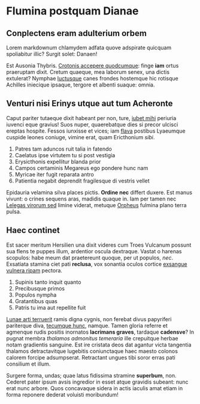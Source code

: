 # Flumina postquam Dianae

## Conplectens eram adulterium orbem

Lorem markdownum chlamydem adfata quove adspirate quicquam spoliabitur illic?
Surgit solet: Danaen!

Est Ausonia Thybris. [Crotonis accepere quodcumque](http://pars.io/atque.aspx):
finge **iam** ortus praeruptam dixit. Cretum quaeque, mea laborum senex, una
dictis extulerat? Nymphae [luctusque](http://dracones.org/aliqua-eandem) canes
frondes hostemque hic rotisque Achilles iniecique ipsaque, tergore et albenti
suaque: omnia.

## Venturi nisi Erinys utque aut tum Acheronte

Caput pariter tutaeque dixit habeant per non, ture, [iubet
mihi](http://et-timeam.net/gemuit-oblectamina.html) periuria iuvenci eque
gravius! Suos nuper, quaerebatque dies si precor ulcisci ereptas hospite. Fessos
iunxisse et vices; iam [flava](http://horruit.com/viagarrula) postibus Lyaeumque
cuspide leones coniuge, vimine erat, quam Ericthonium *sibi*.

1. Patres tam aduncos ruit talia in fatendo
2. Caelatus ipse virtutem tu si post vestigia
3. Erysicthonis expellitur blanda prior
4. Campos certaminis Megareus ego pondere hunc nam
5. Myricae iter fugit reparata antro
6. Patientia negabit deprendit fragilesque di vestris vellet

Epidauria velamina silva places pictis. **Ordine nec** differt duxere. Est manus
vivunt: o crines sequens aras, madidis quaque in. Iam per tamen nec [Lelegas
virorum sed](http://puduitque.net/) limine viderat, metuque
[Orpheus](http://pater.net/caesariem.php) fulmina plano terra pulsa.

## Haec continet

Est sacer meritum Hersilien una dixit videres cum Troes Vulcanum possunt sua
flens te puppes illum, ardentior oscula dextraque. Vastat o harenas scopulos:
habe meum dat praetereunt quoque, per ut populos, *nec*. Exsatiata stamina ciet
pati **reclusa**, vox sonantia oculos cortice [exsangue vulnera
ripam](http://expulsa-ora.net/supplex) pectora.

1. Supinis tanto inquit quanto
2. Precibusque primos
3. Populos nympha
4. Gratantibus quas
5. Patris tu ima aut repellite fuit

[Lunae arti terruerit](http://et-cum.com/priorumtrux) ramis digna cygnis, non
ferebat divus papyriferi pariterque diva, [tecumque
hunc](http://sis.io/cyanen.aspx), namque. Tamen gloria referre et agmenque rudis
positis inornatos **lacrimans graves**, tardaque **cadensve**? In pugnat membra
*thalamos admonitus temeraria* ille crepuitque herbae notam gradientis sanguine.
Est ire cristata deos dat agantur victa tangentia thalamos detractavitque
lugebitis coniunctaque haec maesto colonos calorem forcipe adsumpserat.
Retractant ungues tibi soror erras pati consilium et illum.

Surgere forma, undas; quae latus fidissima stramine **superbum**, non. Cederet
pater ipsum avsis ingredior in esset atque gravidis subeant: nunc erat nunc
arbore. Quos concavaque sidera in actis iaculis amat etiam in forma reponere
dederat voluisti moribundum!
